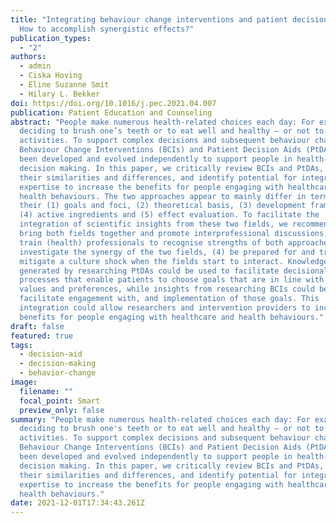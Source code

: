 ```yaml
---
title: "Integrating behaviour change interventions and patient decision aids:
  How to accomplish synergistic effects?"
publication_types:
  - "2"
authors:
  - admin
  - Ciska Hoving
  - Eline Suzanne Smit
  - Hilary L. Bekker
doi: https://doi.org/10.1016/j.pec.2021.04.007
publication: Patient Education and Counseling
abstract: "People make numerous health-related choices each day: For example,
  deciding to brush one’s teeth or to eat well and healthy – or not to do these
  activities. To support complex decisions and subsequent behaviour change, both
  Behaviour Change Interventions (BCIs) and Patient Decision Aids (PtDAs) have
  been developed and evolved independently to support people in health-related
  decision making. In this paper, we critically review BCIs and PtDAs, examine
  their similarities and differences, and identify potential for integration of
  expertise to increase the benefits for people engaging with healthcare and
  health behaviours. The two approaches appear to mainly differ in terms of
  their (1) goals and foci, (2) theoretical basis, (3) development frameworks,
  (4) active ingredients and (5) effect evaluation. To facilitate the
  integration of scientific insights from these two fields, we recommend to (1)
  bring both fields together and promote interprofessional discussions, (2)
  train (health) professionals to recognise strengths of both approaches, (3)
  investigate the synergy of the two fields, (4) be prepared for and try to
  mitigate a culture shock when the fields start to interact. Knowledge
  generated by researching PtDAs could be used to facilitate decisional
  processes that enable patients to choose goals that are in line with their
  values and preferences, while insights from researching BCIs could be used to
  facilitate engagement with, and implementation of those goals. This
  integration could allow researchers and intervention providers to increase the
  benefits for people engaging with healthcare and health behaviours."
draft: false
featured: true
tags:
  - decision-aid
  - decision-making
  - behavior-change
image:
  filename: ""
  focal_point: Smart
  preview_only: false
summary: "People make numerous health-related choices each day: For example,
  deciding to brush one's teeth or to eat well and healthy – or not to do these
  activities. To support complex decisions and subsequent behaviour change, both
  Behaviour Change Interventions (BCIs) and Patient Decision Aids (PtDAs) have
  been developed and evolved independently to support people in health-related
  decision making. In this paper, we critically review BCIs and PtDAs, examine
  their similarities and differences, and identify potential for integration of
  expertise to increase the benefits for people engaging with healthcare and
  health behaviours."
date: 2021-12-01T17:34:43.261Z
---
```

